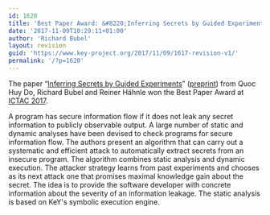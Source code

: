 ```yaml
---
id: 1620
title: 'Best Paper Award: &#8220;Inferring Secrets by Guided Experiments&#8221;'
date: '2017-11-09T10:29:11+01:00'
author: 'Richard Bubel'
layout: revision
guid: 'https://www.key-project.org/2017/11/09/1617-revision-v1/'
permalink: '/?p=1620'
---
```


The paper “[Inferring Secrets by Guided Experiments](https://link.springer.com/chapter/10.1007/978-3-319-67729-3_16)” ([preprint](https://www.se.informatik.tu-darmstadt.de/fileadmin/user_upload/Group_SE/Publications/ALBIA/SecretInference.pdf)) from Quoc Huy Do, Richard Bubel and Reiner Hähnle won the Best Paper Award at [ICTAC 2017](http://fit.uet.vnu.edu.vn/ictac2017/).

<span>A program has secure information flow if it does not leak any secret information to publicly observable output. A large number of static and dynamic analyses have been devised to check programs for secure information flow. The authors present an algorithm that can carry out a systematic and efficient attack to automatically extract secrets from an insecure program. The algorithm combines static analysis and dynamic execution. The attacker strategy learns from past experiments and chooses as its next attack one that promises maximal knowledge gain about the secret. The idea is to provide the software developer with concrete information about the severity of an information leakage. The static analysis is based on KeY's symbolic execution engine.</span>